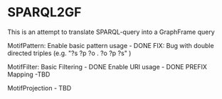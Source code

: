 # SPARQL2GF
This is an attempt to translate SPARQL-query into a GraphFrame query

MotifPattern: 
Enable basic pattern usage - DONE
FIX: Bug with double directed triples (e.g. "?s ?p ?o . ?o ?p ?s" )

MotifFilter:
Basic Filtering - DONE
Enable URI usage - DONE
PREFIX Mapping -TBD

MotifProjection - TBD
